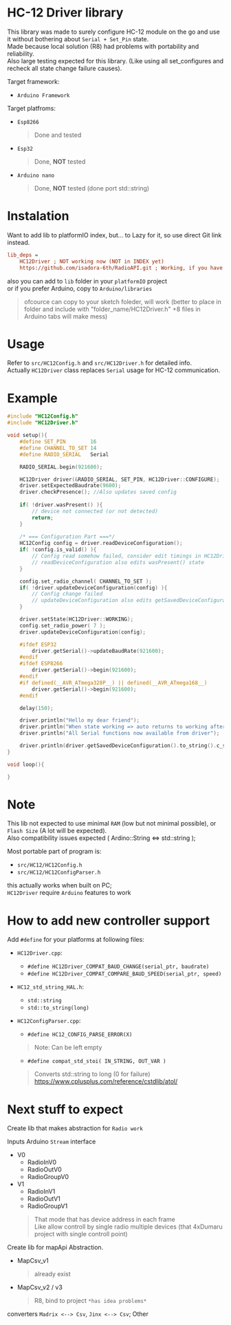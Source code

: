 # HC-12 Driver library

This library was made to surely configure HC-12 module on the go and use it without bothering about `Serial + Set_Pin` state.  
Made because local solution (R8) had problems with portability and reliability.  
Also large testing expected for this library. (Like using all set_configures and recheck all state change failure causes).

Target framework:  
- `Arduino Framework`

Target platfroms:
- `Esp8266`
    > Done and tested
- `Esp32`
    > Done, **NOT** tested
- `Arduino nano`
    > Done, **NOT** tested (done port std::string)

# Instalation

Want to add lib to platformIO index, but... to Lazy for it, so use direct Git link instead.
```ini
lib_deps = 
    HC12Driver ; NOT working now (NOT in INDEX yet)
    https://github.com/isadora-6th/RadioAPI.git ; Working, if you have access to repo
```
also you can add to `lib` folder in your `platformIO` project  
or if you prefer Arduino, copy to `Arduino/libraries`  
> ofcource can copy to your sketch foleder, will work (better to place in folder and include with "folder_name/HC12Driver.h" +8 files in Arduino tabs will make mess)

# Usage
Refer to `src/HC12Config.h` and `src/HC12Driver.h` for detailed info.  
Actually `HC12Driver` class replaces `Serial` usage for HC-12 communication.


# Example

```cpp
#include "HC12Config.h"
#include "HC12Driver.h"

void setup(){
    #define SET_PIN        16
    #define CHANNEL_TO_SET 14
    #define RADIO_SERIAL   Serial

    RADIO_SERIAL.begin(921600);

    HC12Driver driver(&RADIO_SERIAL, SET_PIN, HC12Driver::CONFIGURE);
    driver.setExpectedBaudrate(9600);
    driver.checkPresence(); //Also updates saved config
    
    if( !driver.wasPresent() ){
        // device not connected (or not detected)
        return;
    }
 
    /* === Configuration Part ===*/
    HC12Config config = driver.readDeviceConfiguration();
    if( !config.is_valid() ){
        // Config read somehow failed, consider edit timings in HC12Driver.cpp
        // readDeviceConfiguration also edits wasPresent() state
    }

    config.set_radio_channel( CHANNEL_TO_SET );
    if( !driver.updateDeviceConfiguration(config) ){
        // Config change failed
        // updateDeviceConfiguration also edits getSavedDeviceConfiguration() state on success
    }

    driver.setState(HC12Driver::WORKING);
    config.set_radio_power( 7 );
    driver.updateDeviceConfiguration(config);

    #ifdef ESP32
        driver.getSerial()->updateBaudRate(921600);
    #endif
    #ifdef ESP8266
        driver.getSerial()->begin(921600);
    #endif
    #if defined(__AVR_ATmega328P__) || defined(__AVR_ATmega168__)
        driver.getSerial()->begin(921600);
    #endif

    delay(150);

    driver.println("Hello my dear friend");
    driver.println("When state working => auto returns to working after update");   
    driver.println("All Serial functions now available from driver");

    driver.println(driver.getSavedDeviceConfiguration().to_string().c_str());    
}

void loop(){

}
```

# Note
This lib not expected to use minimal `RAM` (low but not minimal possible), or `Flash Size` (A lot will be expected).  
Also compatibility issues expected ( Ardino::String <=> std::string );

Most portable part of program is:
- `src/HC12/HC12Config.h`
- `src/HC12/HC12ConfigParser.h`  

this actually works when built on PC;  
`HC12Driver` require `Arduino` features to work

# How to add new controller support
  
Add `#define` for your platforms at following files:

- `HC12Driver.cpp`:  
    - `#define HC12Driver_COMPAT_BAUD_CHANGE(serial_ptr, baudrate)`
    - `#define HC12Driver_COMPAT_COMPARE_BAUD_SPEED(serial_ptr, speed)`

- `HC12_std_string_HAL.h`:
    - `std::string`
    - `std::to_string(long)`
 
- `HC12ConfigParser.cpp`:
    - `#define HC12_CONFIG_PARSE_ERROR(X)`
    > Note: Can be left empty
    - `#define compat_std_stoi( IN_STRING, OUT_VAR )`
    > Converts std::string to long (0 for failure)  
    https://www.cplusplus.com/reference/cstdlib/atol/

# Next stuff to expect
Create lib that makes abstraction for `Radio work`

Inputs Arduino `Stream` interface
- V0
    - RadioInV0
    - RadioOutV0
    - RadioGroupV0
- V1
    - RadioInV1
    - RadioOutV1
    - RadioGroupV1
    > That mode that has device address in each frame  
      Like allow controll by single radio multiple devices
      (that 4xDumaru project with single controll point)  

Create lib for mapApi Abstraction.
- MapCsv_v1 
    > already exist
- MapCsv_v2 / v3
    > R8, bind to project `*has idea problems*`  

converters `Madrix <--> Csv`, `Jinx <--> Csv`; 
Other
